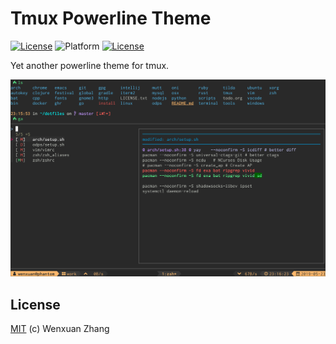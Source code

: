 # Tmux Powerline Theme

[![License](https://img.shields.io/badge/tpm--support-true-blue)](https://github.com/tmux-plugins/tpm)
![Platform](https://img.shields.io/badge/Platform-OSX%20|%20Linux%20|%20Windows-orange.svg)
[![License](https://img.shields.io/badge/License-MIT-brightgreen.svg)](https://wfxr.mit-license.org/2017)

Yet another powerline theme for tmux.

![screenshot](https://raw.githubusercontent.com/wfxr/i/master/forgit-ga.png)

## License

[MIT](https://wfxr.mit-license.org/2017) (c) Wenxuan Zhang
